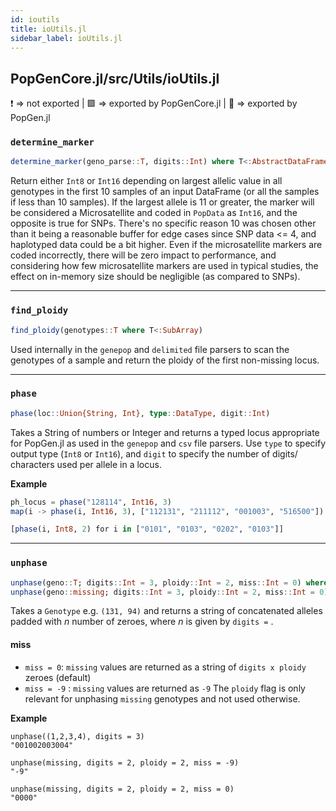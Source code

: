 ```yaml
---
id: ioutils
title: ioUtils.jl
sidebar_label: ioUtils.jl
---
```

## PopGenCore.jl/src/Utils/ioUtils.jl
❗ => not exported | 
🟪 => exported by PopGenCore.jl | 
🔵 => exported by PopGen.jl

### `determine_marker`
```julia
determine_marker(geno_parse::T, digits::Int) where T<:AbstractDataFrame
```
Return either `Int8` or `Int16` depending on largest allelic
value in all genotypes in the first 10 samples of an input 
DataFrame (or all the samples if less than 10 samples).
If the largest allele is 11 or greater, the marker will be 
considered a Microsatellite and coded in `PopData` as `Int16`, 
and the opposite is true for SNPs. There's no specific reason 
10 was chosen other than it being a reasonable buffer for edge
cases since SNP data <= 4, and haplotyped data could be a bit 
higher. Even if the microsatellite markers are coded 
incorrectly, there will be zero impact to performance,
and considering how few microsatellite markers are used in 
typical studies, the effect on in-memory size should be 
negligible (as compared to SNPs).

----

### `find_ploidy`
```julia
find_ploidy(genotypes::T where T<:SubArray)
```
Used internally in the `genepop` and `delimited` file parsers to scan the genotypes of a sample and return the ploidy of the first non-missing locus.

----

### `phase`

```julia
phase(loc::Union{String, Int}, type::DataType, digit::Int)
```
Takes a String of numbers or Integer and returns a typed locus 
appropriate for PopGen.jl as used in the `genepop` and `csv` 
file parsers. Use `type` to specify output type (`Int8` or 
`Int16`), and `digit` to specify the number of digits/
characters used per allele in a locus.

**Example**

```julia
ph_locus = phase("128114", Int16, 3)
map(i -> phase(i, Int16, 3), ["112131", "211112", "001003", "516500"])
```
```julia
[phase(i, Int8, 2) for i in ["0101", "0103", "0202", "0103"]]
```

----

### `unphase`

```julia    
unphase(geno::T; digits::Int = 3, ploidy::Int = 2, miss::Int = 0) where T <: Genotype
unphase(geno::missing; digits::Int = 3, ploidy::Int = 2, miss::Int = 0) 
```
Takes a `Genotype` e.g. `(131, 94)` and returns a string of concatenated
alleles padded with *n* number of zeroes, where *n* is given by `digits =` .

#### miss
- `miss = 0`: `missing` values are returned as a string of `digits x ploidy` zeroes (default)
- `miss = -9` : `missing` values are returned as `-9`
The `ploidy` flag is only relevant for unphasing `missing` genotypes
and not used otherwise.

**Example**
```
unphase((1,2,3,4), digits = 3)
"001002003004"

unphase(missing, digits = 2, ploidy = 2, miss = -9)
"-9"

unphase(missing, digits = 2, ploidy = 2, miss = 0)
"0000"
```